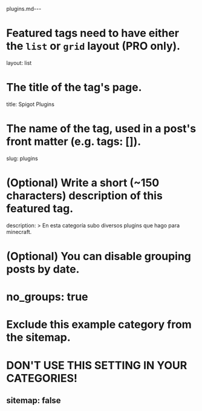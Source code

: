 plugins.md---
# Featured tags need to have either the `list` or `grid` layout (PRO only).
layout: list

# The title of the tag's page.
title: Spigot Plugins

# The name of the tag, used in a post's front matter (e.g. tags: [<slug>]).
slug: plugins

# (Optional) Write a short (~150 characters) description of this featured tag.
description: >
  En esta categoría subo diversos plugins que hago para minecraft.
  
# (Optional) You can disable grouping posts by date.
# no_groups: true

# Exclude this example category from the sitemap.
# DON'T USE THIS SETTING IN YOUR CATEGORIES!
sitemap: false
---
